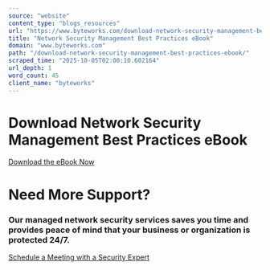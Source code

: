```yaml
---
source: "website"
content_type: "blogs_resources"
url: "https://www.byteworks.com/download-network-security-management-best-practices-ebook/"
title: "Network Security Management Best Practices eBook"
domain: "www.byteworks.com"
path: "/download-network-security-management-best-practices-ebook/"
scraped_time: "2025-10-05T02:00:10.602164"
url_depth: 1
word_count: 45
client_name: "byteworks"
---
```


# Download Network Security Management Best Practices eBook

[Download the eBook Now](https://www.byteworks.com/wp-content/uploads/2022/11/BW-eBook.pdf)

# Need More Support?

### Our managed network security services saves you time and provides peace of mind that your business or organization is protected 24/7.

[Schedule a Meeting with a Security Expert](https://meetings.hubspot.com/william-miles)